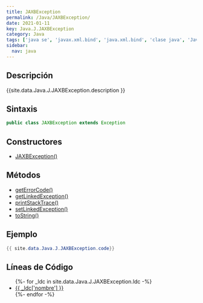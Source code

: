 ```yaml
---
title: JAXBException
permalink: /Java/JAXBException/
date: 2021-01-11
key: Java.J.JAXBException
category: Java
tags: ['java se', 'javax.xml.bind', 'java.xml.bind', 'clase java', 'Java 1.6', 'JAXB Java 1.0']
sidebar: 
  nav: java
---
```


## Descripción
{{site.data.Java.J.JAXBException.description }}

## Sintaxis
~~~java
public class JAXBException extends Exception
~~~

## Constructores
* [JAXBException()](/Java/JAXBException/JAXBException/)

## Métodos
* [getErrorCode()](/Java/JAXBException/getErrorCode)
* [getLinkedException()](/Java/JAXBException/getLinkedException)
* [printStackTrace()](/Java/JAXBException/printStackTrace)
* [setLinkedException()](/Java/JAXBException/setLinkedException)
* [toString()](/Java/JAXBException/toString)

## Ejemplo
~~~java
{{ site.data.Java.J.JAXBException.code}}
~~~

## Líneas de Código
<ul>
{%- for _ldc in site.data.Java.J.JAXBException.ldc -%}
   <li>
       <a href="{{_ldc['url'] }}">{{ _ldc['nombre'] }}</a>
   </li>
{%- endfor -%}
</ul>
